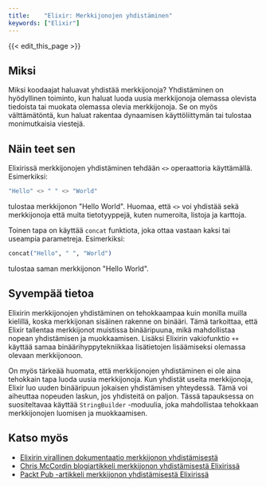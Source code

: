 ```yaml
---
title:    "Elixir: Merkkijonojen yhdistäminen"
keywords: ["Elixir"]
---
```


{{< edit_this_page >}}

## Miksi

Miksi koodaajat haluavat yhdistää merkkijonoja? Yhdistäminen on hyödyllinen toiminto, kun haluat luoda uusia merkkijonoja olemassa olevista tiedoista tai muokata olemassa olevia merkkijonoja. Se on myös välttämätöntä, kun haluat rakentaa dynaamisen käyttöliittymän tai tulostaa monimutkaisia ​​viestejä.

## Näin teet sen

Elixirissä merkkijonojen yhdistäminen tehdään `<>` operaattoria käyttämällä. Esimerkiksi:

```Elixir
"Hello" <> " " <> "World"
```

tulostaa merkkijonon "Hello World". Huomaa, että `<>` voi yhdistää sekä merkkijonoja että muita tietotyyppejä, kuten numeroita, listoja ja karttoja.

Toinen tapa on käyttää `concat` funktiota, joka ottaa vastaan ​​kaksi tai useampia parametreja. Esimerkiksi:

```Elixir
concat("Hello", " ", "World")
```

tulostaa saman merkkijonon "Hello World".

## Syvempää tietoa

Elixirin merkkijonojen yhdistäminen on tehokkaampaa kuin monilla muilla kielillä, koska merkkijonan sisäinen rakenne on binääri. Tämä tarkoittaa, että Elixir tallentaa merkkijonot muistissa binääripuuna, mikä mahdollistaa nopean yhdistämisen ja muokkaamisen. Lisäksi Elixirin vakiofunktio `++` käyttää samaa binäärihyppytekniikkaa lisätietojen lisäämiseksi olemassa olevaan merkkijonoon.

On myös tärkeää huomata, että merkkijonojen yhdistäminen ei ole aina tehokkain tapa luoda uusia merkkijonoja. Kun yhdistät useita merkkijonoja, Elixir luo uuden binääripuun jokaisen yhdistämisen yhteydessä. Tämä voi aiheuttaa nopeuden laskun, jos yhdisteitä on paljon. Tässä tapauksessa on suositeltavaa käyttää `StringBuilder` -moduulia, joka mahdollistaa tehokkaan merkkijonojen luomisen ja muokkaamisen.

## Katso myös

- [Elixirin virallinen dokumentaatio merkkijonon yhdistämisestä](https://hexdocs.pm/elixir/String.html#module-concatenation)
- [Chris McCordin blogiartikkeli merkkijonon yhdistämisestä Elixirissä](https://dev.to/elixirprogrammer/three-ways-to-concatenate-strings-in-elixir-269a)
- [Packt Pub -artikkeli merkkijonon yhdistämisestä Elixirissä](https://www.packtpub.com/books/content/working-strings-elixir)